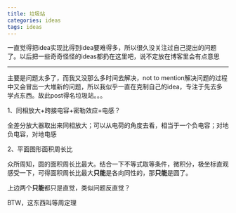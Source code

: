 ```yaml
---
title: 垃圾站
categories: ideas
tags: ideas
---
```


一直觉得把idea实现比得到idea要难得多，所以很久没关注过自己提出的问题了。以后把一些奇奇怪怪的ideas都扔在这里吧，说不定放在博客里会有点意思

---

主要是问题太多了，而我又没那么多时间去解决，not to mention解决问题的过程中又会冒出一大堆新的问题，所以我似乎一直在克制自己的idea，专注于先去多学点东西。故此post得名垃圾站。。。

1、同相放大+跨接电容+密勒效应=电感？

全差分放大器取出来同相放大；可以从电荷的角度去看，相当于一个负电容；对地负电容，对地电感

2、平面图形面积周长比

众所周知，圆的面积周长比最大。结合一下不等式取等条件，微积分，极坐标直观感受一下，可得面积周长比最大**只能**是各向同性的，那**只能**是圆了。

上边两个**只能**都只是直觉，类似问题反直觉？

BTW，这东西叫等周定理


